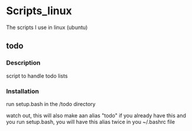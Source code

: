 # Scripts_linux

The scripts I use in linux (ubuntu)

## todo

### Description

script to handle todo lists

### Installation 

run setup.bash in the /todo directory

watch out, this will also make aan alias "todo" 
if you already have this and you run setup.bash, you will have this alias twice in you ~/.bashrc file
